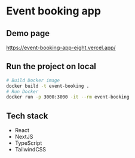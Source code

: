 # Event booking app

## Demo page

https://event-booking-app-eight.vercel.app/


## Run the project on local
```bash
# Build Docker image
docker build -t event-booking .    
# Run Docker
docker run -p 3000:3000 -it --rm event-booking
```

## Tech stack
- React
- NextJS
- TypeScript
- TailwindCSS